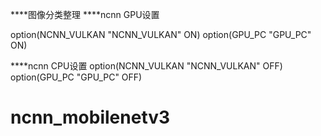 <bar>****图像分类整理</bar>
****ncnn GPU设置

option(NCNN_VULKAN "NCNN_VULKAN" ON)
option(GPU_PC "GPU_PC" ON)

****ncnn CPU设置
option(NCNN_VULKAN "NCNN_VULKAN" OFF)
option(GPU_PC "GPU_PC" OFF)
# ncnn_mobilenetv3
